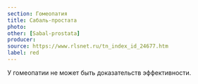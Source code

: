 ```yaml
---
section: Гомеопатия
title: Сабаль-простата
photo: 
other: [Sabal-prostata]
producer: 
source: https://www.rlsnet.ru/tn_index_id_24677.htm
label: red
---
```


У гомеопатии не может быть доказательств эффективности.
